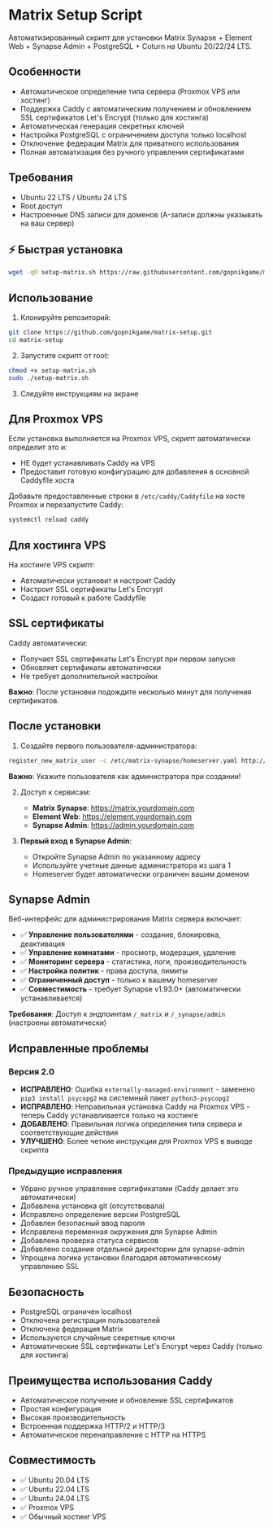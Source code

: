 # Matrix Setup Script

Автоматизированный скрипт для установки Matrix Synapse + Element Web + Synapse Admin + PostgreSQL + Coturn на Ubuntu 20/22/24 LTS.

## Особенности

- Автоматическое определение типа сервера (Proxmox VPS или хостинг)
- Поддержка Caddy с автоматическим получением и обновлением SSL сертификатов Let's Encrypt (только для хостинга)
- Автоматическая генерация секретных ключей
- Настройка PostgreSQL с ограничением доступа только localhost
- Отключение федерации Matrix для приватного использования
- Полная автоматизация без ручного управления сертификатами

## Требования

- Ubuntu 22 LTS / Ubuntu 24 LTS
- Root доступ
- Настроенные DNS записи для доменов (A-записи должны указывать на ваш сервер)

## ⚡ Быстрая установка

```bash
wget -qO setup-matrix.sh https://raw.githubusercontent.com/gopnikgame/matrix-setup/main/setup-matrix.sh && chmod +x setup-matrix.sh && sudo ./setup-matrix.sh
```

## Использование

1. Клонируйте репозиторий:
```bash
git clone https://github.com/gopnikgame/matrix-setup.git
cd matrix-setup
```

2. Запустите скрипт от root:
```bash
chmod +x setup-matrix.sh
sudo ./setup-matrix.sh
```

3. Следуйте инструкциям на экране

## Для Proxmox VPS

Если установка выполняется на Proxmox VPS, скрипт автоматически определит это и:
- НЕ будет устанавливать Caddy на VPS
- Предоставит готовую конфигурацию для добавления в основной Caddyfile хоста

Добавьте предоставленные строки в `/etc/caddy/Caddyfile` на хосте Proxmox и перезапустите Caddy:
```bash
systemctl reload caddy
```

## Для хостинга VPS

На хостинге VPS скрипт:
- Автоматически установит и настроит Caddy
- Настроит SSL сертификаты Let's Encrypt
- Создаст готовый к работе Caddyfile

## SSL сертификаты

Caddy автоматически:
- Получает SSL сертификаты Let's Encrypt при первом запуске
- Обновляет сертификаты автоматически
- Не требует дополнительной настройки

**Важно**: После установки подождите несколько минут для получения сертификатов.

## После установки

1. Создайте первого пользователя-администратора:
```bash
register_new_matrix_user -c /etc/matrix-synapse/homeserver.yaml http://localhost:8008
```
   **Важно**: Укажите пользователя как администратора при создании!

2. Доступ к сервисам:
   - **Matrix Synapse**: https://matrix.yourdomain.com
   - **Element Web**: https://element.yourdomain.com  
   - **Synapse Admin**: https://admin.yourdomain.com

3. **Первый вход в Synapse Admin**:
   - Откройте Synapse Admin по указанному адресу
   - Используйте учетные данные администратора из шага 1
   - Homeserver будет автоматически ограничен вашим доменом

## Synapse Admin

Веб-интерфейс для администрирования Matrix сервера включает:

- ✅ **Управление пользователями** - создание, блокировка, деактивация
- ✅ **Управление комнатами** - просмотр, модерация, удаление
- ✅ **Мониторинг сервера** - статистика, логи, производительность  
- ✅ **Настройка политик** - права доступа, лимиты
- ✅ **Ограниченный доступ** - только к вашему homeserver
- ✅ **Совместимость** - требует Synapse v1.93.0+ (автоматически устанавливается)

**Требования**: Доступ к эндпоинтам `/_matrix` и `/_synapse/admin` (настроены автоматически)

## Исправленные проблемы

### Версия 2.0
- **ИСПРАВЛЕНО**: Ошибка `externally-managed-environment` - заменено `pip3 install psycopg2` на системный пакет `python3-psycopg2`
- **ИСПРАВЛЕНО**: Неправильная установка Caddy на Proxmox VPS - теперь Caddy устанавливается только на хостинге
- **ДОБАВЛЕНО**: Правильная логика определения типа сервера и соответствующие действия
- **УЛУЧШЕНО**: Более четкие инструкции для Proxmox VPS в выводе скрипта

### Предыдущие исправления
- Убрано ручное управление сертификатами (Caddy делает это автоматически)
- Добавлена установка git (отсутствовала)
- Исправлено определение версии PostgreSQL
- Добавлен безопасный ввод пароля
- Исправлена переменная окружения для Synapse Admin
- Добавлена проверка статуса сервисов
- Добавлено создание отдельной директории для synapse-admin
- Упрощена логика установки благодаря автоматическому управлению SSL

## Безопасность

- PostgreSQL ограничен localhost
- Отключена регистрация пользователей
- Отключена федерация Matrix
- Используются случайные секретные ключи
- Автоматические SSL сертификаты Let's Encrypt через Caddy (только для хостинга)

## Преимущества использования Caddy

- Автоматическое получение и обновление SSL сертификатов
- Простая конфигурация
- Высокая производительность
- Встроенная поддержка HTTP/2 и HTTP/3
- Автоматическое перенаправление с HTTP на HTTPS

## Совместимость

- ✅ Ubuntu 20.04 LTS
- ✅ Ubuntu 22.04 LTS
- ✅ Ubuntu 24.04 LTS
- ✅ Proxmox VPS
- ✅ Обычный хостинг VPS
